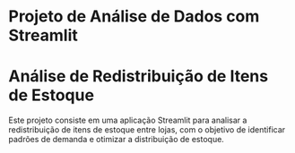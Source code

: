 # Projeto de Análise de Dados com Streamlit
# Análise de Redistribuição de Itens de Estoque

Este projeto consiste em uma aplicação Streamlit para analisar a redistribuição de itens de estoque entre lojas, com o objetivo de identificar padrões de demanda e otimizar a distribuição de estoque.